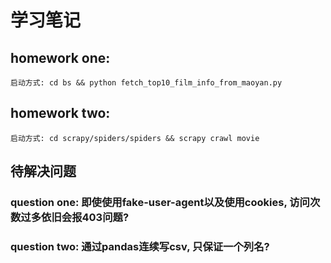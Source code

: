 # 学习笔记
## homework one:
```启动方式: cd bs && python fetch_top10_film_info_from_maoyan.py```

## homework two:
```启动方式: cd scrapy/spiders/spiders && scrapy crawl movie```

## 待解决问题
### question one: 即使使用fake-user-agent以及使用cookies, 访问次数过多依旧会报403问题?
### question two: 通过pandas连续写csv, 只保证一个列名?

